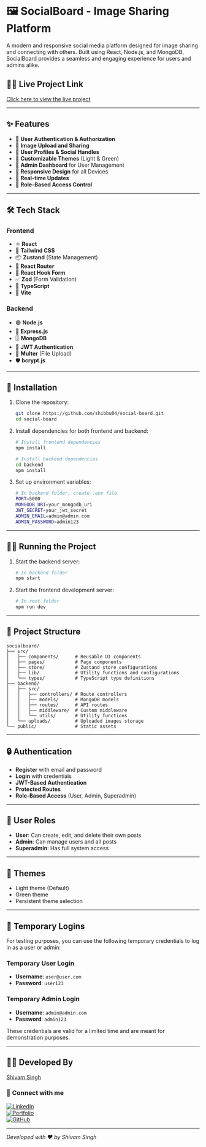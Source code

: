 # 🖼️ **SocialBoard - Image Sharing Platform**

A modern and responsive social media platform designed for image sharing and connecting with others. Built using React, Node.js, and MongoDB, SocialBoard provides a seamless and engaging experience for users and admins alike.

## 👨‍💻 **Live Project Link**

[Click here to view the live project](https://social-board-app.vercel.app/)

---

## ✨ **Features**

- 🔐 **User Authentication & Authorization**  
- 📸 **Image Upload and Sharing**
- 👥 **User Profiles & Social Handles**
- 🎨 **Customizable Themes** (Light & Green)
- 👑 **Admin Dashboard** for User Management
- 📱 **Responsive Design** for all Devices
- 🔄 **Real-time Updates**
- 🎯 **Role-Based Access Control**

---

## 🛠️ **Tech Stack**

### **Frontend**
- ⚛️ **React**
- 🎨 **Tailwind CSS**
- 📦 **Zustand** (State Management)
- 🔄 **React Router**
- 📝 **React Hook Form**
- ✅ **Zod** (Form Validation)
- 🎯 **TypeScript**
- 🚀 **Vite**

### **Backend**
- 🟢 **Node.js**
- 🚂 **Express.js**
- 🗄️ **MongoDB**
- 🔑 **JWT Authentication**
- 📁 **Multer** (File Upload)
- 🛡️ **bcrypt.js**

---

## 🚀 **Installation**

1. Clone the repository:
   ```bash
   git clone https://github.com/shibbu04/social-board.git
   cd social-board
   ```

2. Install dependencies for both frontend and backend:
   ```bash
   # Install frontend dependencies
   npm install

   # Install backend dependencies
   cd backend
   npm install
   ```

3. Set up environment variables:
   ```bash
   # In backend folder, create .env file
   PORT=5000
   MONGODB_URI=your_mongodb_uri
   JWT_SECRET=your_jwt_secret
   ADMIN_EMAIL=admin@admin.com
   ADMIN_PASSWORD=admin123
   ```

---

## 🏃‍♂️ **Running the Project**

1. Start the backend server:
   ```bash
   # In backend folder
   npm start
   ```

2. Start the frontend development server:
   ```bash
   # In root folder
   npm run dev
   ```

---

## 📁 **Project Structure**

```
socialboard/
├── src/
│   ├── components/      # Reusable UI components
│   ├── pages/           # Page components
│   ├── store/           # Zustand store configurations
│   ├── lib/             # Utility functions and configurations
│   └── types/           # TypeScript type definitions
├── backend/
│   ├── src/
│   │   ├── controllers/ # Route controllers
│   │   ├── models/      # MongoDB models
│   │   ├── routes/      # API routes
│   │   ├── middleware/  # Custom middleware
│   │   └── utils/       # Utility functions
│   └── uploads/         # Uploaded images storage
└── public/              # Static assets
```

---

## 🔒 **Authentication**

- **Register** with email and password
- **Login** with credentials
- **JWT-Based Authentication**
- **Protected Routes**
- **Role-Based Access** (User, Admin, Superadmin)

---

## 👥 **User Roles**

- **User**: Can create, edit, and delete their own posts
- **Admin**: Can manage users and all posts
- **Superadmin**: Has full system access

---

## 🎨 **Themes**

- Light theme (Default)
- Green theme
- Persistent theme selection

---

## 🔑 **Temporary Logins**

For testing purposes, you can use the following temporary credentials to log in as a user or admin:

### **Temporary User Login**
- **Username**: `user@user.com`
- **Password**: `user123`

### **Temporary Admin Login**
- **Username**: `admin@admin.com`
- **Password**: `admin123`

These credentials are valid for a limited time and are meant for demonstration purposes.

---

## 👨‍💻 **Developed By**

[Shivam Singh](https://github.com/shibbu04/)

### 🔗 **Connect with me**

[![LinkedIn](https://img.shields.io/badge/LinkedIn-%230077B5.svg?logo=linkedin&logoColor=white)](https://linkedin.com/in/shivamsingh57680/)  
[![Portfolio](https://img.shields.io/badge/portfolio-%231DA1F2.svg?logo=Twitter&logoColor=white)](https://shivam04.tech/)  
[![GitHub](https://img.shields.io/badge/GitHub-%23121011.svg?logo=github&logoColor=white)](https://github.com/shibbu04/)

---

*Developed with ❤️ by Shivam Singh*
